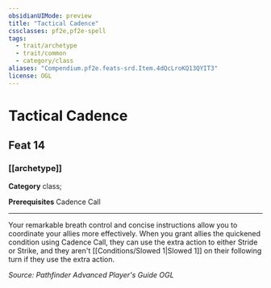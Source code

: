 ```yaml
---
obsidianUIMode: preview
title: "Tactical Cadence"
cssclasses: pf2e,pf2e-spell
tags:
  - trait/archetype
  - trait/common
  - category/class
aliases: "Compendium.pf2e.feats-srd.Item.4dQcLroKQ13QYIT3"
license: OGL
---
```

# Tactical Cadence
## Feat 14
### [[archetype]]

**Category** class; 



**Prerequisites** Cadence Call
* * *
Your remarkable breath control and concise instructions allow you to coordinate your allies more effectively. When you grant allies the quickened condition using Cadence Call, they can use the extra action to either Stride or Strike, and they aren't [[Conditions/Slowed 1|Slowed 1]] on their following turn if they use the extra action.

*Source: Pathfinder Advanced Player's Guide*
*OGL*